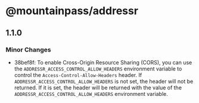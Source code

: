 # @mountainpass/addressr

## 1.1.0

### Minor Changes

- 38bef8f: To enable Cross-Origin Resource Sharing (CORS), you can use the `ADDRESSR_ACCESS_CONTROL_ALLOW_HEADERS` environment variable to control the `Access-Control-Allow-Headers` header. If `ADDRESSR_ACCESS_CONTROL_ALLOW_HEADERS` is not set, the header will not be returned. If it is set, the header will be returned with the value of the `ADDRESSR_ACCESS_CONTROL_ALLOW_HEADERS` environment variable.
